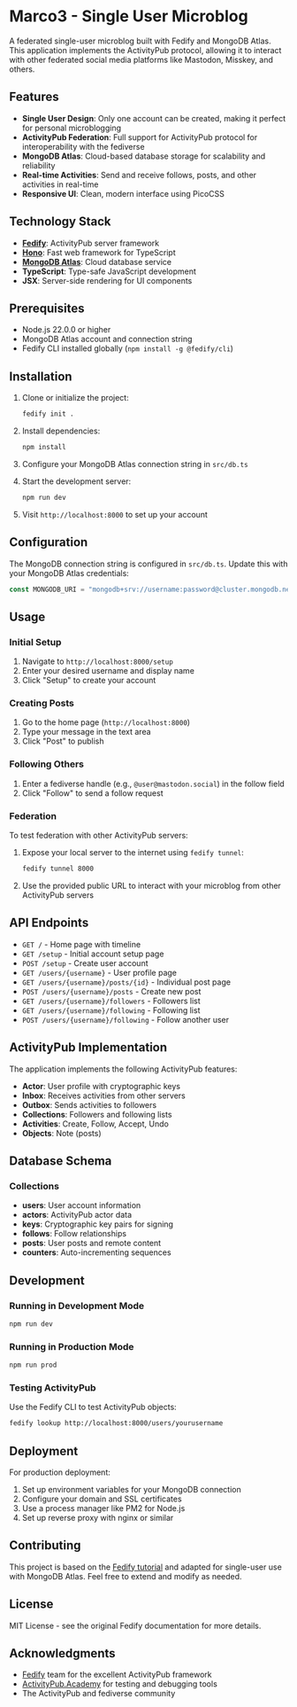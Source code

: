 # Marco3 - Single User Microblog

A federated single-user microblog built with Fedify and MongoDB Atlas. This application implements the ActivityPub protocol, allowing it to interact with other federated social media platforms like Mastodon, Misskey, and others.

## Features

- **Single User Design**: Only one account can be created, making it perfect for personal microblogging
- **ActivityPub Federation**: Full support for ActivityPub protocol for interoperability with the fediverse
- **MongoDB Atlas**: Cloud-based database storage for scalability and reliability
- **Real-time Activities**: Send and receive follows, posts, and other activities in real-time
- **Responsive UI**: Clean, modern interface using PicoCSS

## Technology Stack

- **[Fedify](https://fedify.dev/)**: ActivityPub server framework
- **[Hono](https://hono.dev/)**: Fast web framework for TypeScript
- **[MongoDB Atlas](https://www.mongodb.com/atlas)**: Cloud database service
- **TypeScript**: Type-safe JavaScript development
- **JSX**: Server-side rendering for UI components

## Prerequisites

- Node.js 22.0.0 or higher
- MongoDB Atlas account and connection string
- Fedify CLI installed globally (`npm install -g @fedify/cli`)

## Installation

1. Clone or initialize the project:
   ```bash
   fedify init .
   ```

2. Install dependencies:
   ```bash
   npm install
   ```

3. Configure your MongoDB Atlas connection string in `src/db.ts`

4. Start the development server:
   ```bash
   npm run dev
   ```

5. Visit `http://localhost:8000` to set up your account

## Configuration

The MongoDB connection string is configured in `src/db.ts`. Update this with your MongoDB Atlas credentials:

```typescript
const MONGODB_URI = "mongodb+srv://username:password@cluster.mongodb.net/database?retryWrites=true&w=majority";
```

## Usage

### Initial Setup

1. Navigate to `http://localhost:8000/setup`
2. Enter your desired username and display name
3. Click "Setup" to create your account

### Creating Posts

1. Go to the home page (`http://localhost:8000`)
2. Type your message in the text area
3. Click "Post" to publish

### Following Others

1. Enter a fediverse handle (e.g., `@user@mastodon.social`) in the follow field
2. Click "Follow" to send a follow request

### Federation

To test federation with other ActivityPub servers:

1. Expose your local server to the internet using `fedify tunnel`:
   ```bash
   fedify tunnel 8000
   ```

2. Use the provided public URL to interact with your microblog from other ActivityPub servers

## API Endpoints

- `GET /` - Home page with timeline
- `GET /setup` - Initial account setup page
- `POST /setup` - Create user account
- `GET /users/{username}` - User profile page
- `GET /users/{username}/posts/{id}` - Individual post page
- `POST /users/{username}/posts` - Create new post
- `GET /users/{username}/followers` - Followers list
- `GET /users/{username}/following` - Following list
- `POST /users/{username}/following` - Follow another user

## ActivityPub Implementation

The application implements the following ActivityPub features:

- **Actor**: User profile with cryptographic keys
- **Inbox**: Receives activities from other servers
- **Outbox**: Sends activities to followers
- **Collections**: Followers and following lists
- **Activities**: Create, Follow, Accept, Undo
- **Objects**: Note (posts)

## Database Schema

### Collections

- **users**: User account information
- **actors**: ActivityPub actor data
- **keys**: Cryptographic key pairs for signing
- **follows**: Follow relationships
- **posts**: User posts and remote content
- **counters**: Auto-incrementing sequences

## Development

### Running in Development Mode

```bash
npm run dev
```

### Running in Production Mode

```bash
npm run prod
```

### Testing ActivityPub

Use the Fedify CLI to test ActivityPub objects:

```bash
fedify lookup http://localhost:8000/users/yourusername
```

## Deployment

For production deployment:

1. Set up environment variables for your MongoDB connection
2. Configure your domain and SSL certificates
3. Use a process manager like PM2 for Node.js
4. Set up reverse proxy with nginx or similar

## Contributing

This project is based on the [Fedify tutorial](https://fedify.dev/tutorial/microblog) and adapted for single-user use with MongoDB Atlas. Feel free to extend and modify as needed.

## License

MIT License - see the original Fedify documentation for more details.

## Acknowledgments

- [Fedify](https://fedify.dev/) team for the excellent ActivityPub framework
- [ActivityPub.Academy](https://activitypub.academy/) for testing and debugging tools
- The ActivityPub and fediverse community
